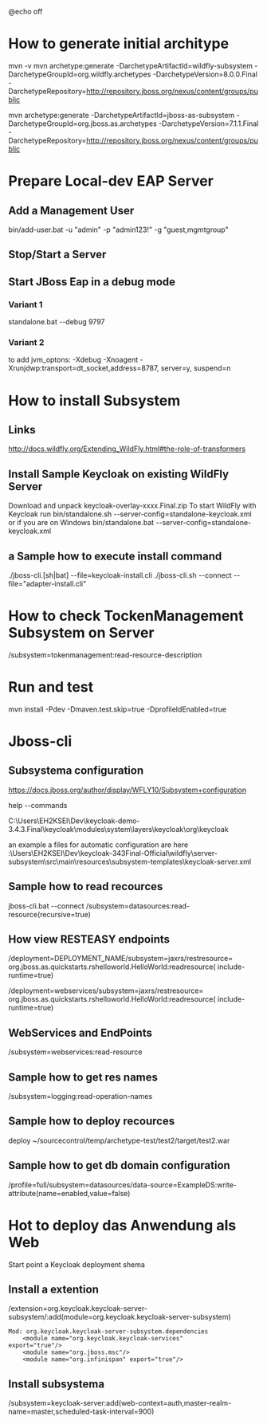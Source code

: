@echo off


# How to generate initial architype 

mvn -v
mvn archetype:generate -DarchetypeArtifactId=wildfly-subsystem -DarchetypeGroupId=org.wildfly.archetypes -DarchetypeVersion=8.0.0.Final -DarchetypeRepository=http://repository.jboss.org/nexus/content/groups/public

mvn archetype:generate -DarchetypeArtifactId=jboss-as-subsystem -DarchetypeGroupId=org.jboss.as.archetypes -DarchetypeVersion=7.1.1.Final -DarchetypeRepository=http://repository.jboss.org/nexus/content/groups/public


# Prepare Local-dev EAP Server 

## Add a Management User

bin/add-user.bat -u "admin" -p "admin123!" -g "guest,mgmtgroup"

## Stop/Start a Server

## Start JBoss Eap in a debug mode

### Variant 1

standalone.bat --debug 9797

### Variant 2

to add jvm_optons: -Xdebug -Xnoagent -Xrunjdwp:transport=dt_socket,address=8787, server=y, suspend=n

# How to install Subsystem

## Links

http://docs.wildfly.org/Extending_WildFly.html#the-role-of-transformers

## Install Sample Keycloak on existing WildFly Server 

Download and unpack  keycloak-overlay-xxxx.Final.zip
 To start WildFly with Keycloak run
bin/standalone.sh --server-config=standalone-keycloak.xml
or if you are on Windows
bin/standalone.bat --server-config=standalone-keycloak.xml

## a Sample how to execute install command

./jboss-cli.[sh|bat] --file=keycloak-install.cli
./jboss-cli.sh --connect --file="adapter-install.cli"

# How to check TockenManagement Subsystem on Server

/subsystem=tokenmanagement:read-resource-description

# Run and test 

mvn install -Pdev -Dmaven.test.skip=true  -DprofileIdEnabled=true

# Jboss-cli 

## Subsystema configuration

https://docs.jboss.org/author/display/WFLY10/Subsystem+configuration

help --commands

C:\Users\EH2KSEI\Dev\keycloak-demo-3.4.3.Final\keycloak\modules\system\layers\keycloak\org\keycloak

an example a files for automatic configuration are here :\Users\EH2KSEI\Dev\keycloak-343Final-Official\wildfly\server-subsystem\src\main\resources\subsystem-templates\keycloak-server.xml

## Sample how to read recources
jboss-cli.bat --connect
/subsystem=datasources:read-resource(recursive=true)

## How view RESTEASY endpoints

/deployment=DEPLOYMENT_NAME/subsystem=jaxrs/restresource=
org.jboss.as.quickstarts.rshelloworld.HelloWorld:readresource(
include-runtime=true)


/deployment=webservices/subsystem=jaxrs/restresource=
org.jboss.as.quickstarts.rshelloworld.HelloWorld:readresource(
include-runtime=true)



## WebServices and EndPoints

/subsystem=webservices:read-resource

## Sample how to get res names
 
/subsystem=logging:read-operation-names

## Sample how to deploy recources 

deploy ~/sourcecontrol/temp/archetype-test/test2/target/test2.war

## Sample how to get db domain configuration

/profile=full/subsystem=datasources/data-source=ExampleDS:write-attribute(name=enabled,value=false)

# Hot to deploy das Anwendung  als Web 
Start point a Keycloak deployment shema 

## Install a extention

/extension=org.keycloak.keycloak-server-subsystem/:add(module=org.keycloak.keycloak-server-subsystem)

    Mod: org.keycloak.keycloak-server-subsystem.dependencies
    	<module name="org.keycloak.keycloak-services" 		export="true"/>
        <module name="org.jboss.msc"/>
        <module name="org.infinispan" export="true"/>
        
## Install subsystema 
/subsystem=keycloak-server:add(web-context=auth,master-realm-name=master,scheduled-task-interval=900)


